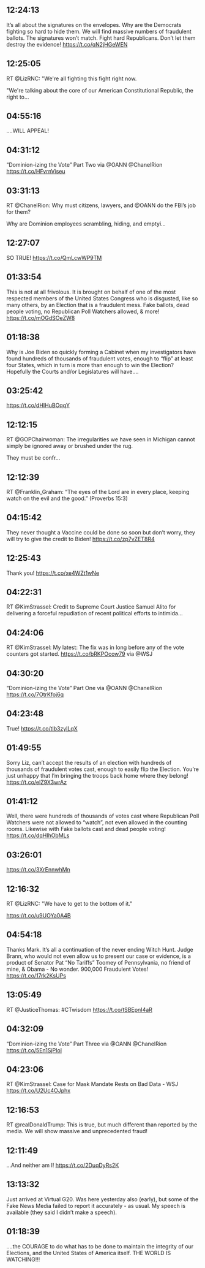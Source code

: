 ## 12:24:13
It’s all about the signatures on the envelopes. Why are the Democrats fighting so hard to hide them. We will find massive numbers of fraudulent ballots. The signatures won’t match. Fight hard Republicans. Don’t let them destroy the evidence! https://t.co/qN2jHGeWEN
## 12:25:05
RT @LizRNC: "We're all fighting this fight right now.

"We're talking about the core of our American Constitutional Republic, the right to…
## 04:55:16
....WILL APPEAL!
## 04:31:12
“Dominion-izing the Vote”
Part Two via @OANN @ChanelRion 
https://t.co/HFvrnViseu
## 03:31:13
RT @ChanelRion: Why must citizens, lawyers, and @OANN do the FBI’s job for them?

Why are Dominion employees scrambling, hiding, and emptyi…
## 12:27:07
SO TRUE! https://t.co/QmLcwWP9TM
## 01:33:54
This is not at all frivolous. It is brought on behalf of one of the most respected members of the United States Congress who is disgusted, like so many others, by an Election that is a fraudulent mess. Fake ballots, dead people voting, no Republican Poll Watchers allowed, &amp; more! https://t.co/mOGdSOeZW8
## 01:18:38
Why is Joe Biden so quickly forming a Cabinet when my investigators have found hundreds of thousands of fraudulent votes, enough to “flip” at least four States, which in turn is more than enough to win the Election? Hopefully the Courts and/or Legislatures will have....
## 03:25:42
https://t.co/dHIHuBOqqY
## 12:12:15
RT @GOPChairwoman: The irregularities we have seen in Michigan cannot simply be ignored away or brushed under the rug. 

They must be confr…
## 12:12:39
RT @Franklin_Graham: “The eyes of the Lord are in every place, keeping watch on the evil and the good.” (Proverbs 15:3)
## 04:15:42
They never thought a Vaccine could be done so soon but don’t worry, they will try to give the credit to Biden! https://t.co/zp7vZET8R4
## 12:25:43
Thank you! https://t.co/xe4WZt1wNe
## 04:22:31
RT @KimStrassel: Credit to Supreme Court Justice Samuel Alito for delivering a forceful repudiation of recent political efforts to intimida…
## 04:24:06
RT @KimStrassel: My latest: The fix was in long before any of the vote counters got started. https://t.co/bRKPOcow79 via @WSJ
## 04:30:20
“Dominion-izing the Vote”
Part One via @OANN @ChanelRion 
https://t.co/7OtrKfoj6q
## 04:23:48
True! https://t.co/tlb3zylLqX
## 01:49:55
Sorry Liz, can’t accept the results of an election with hundreds of thousands of fraudulent votes cast, enough to easily flip the Election. You’re just unhappy that I’m bringing the troops back home where they belong! https://t.co/elZ9X3wrAz
## 01:41:12
Well, there were hundreds of thousands of votes cast where Republican Poll Watchers were not allowed to “watch”, not even allowed in the counting rooms. Likewise with Fake ballots cast and dead people voting! https://t.co/dqHIhObMLs
## 03:26:01
https://t.co/3XrEnnwhMn
## 12:16:32
RT @LizRNC: "We have to get to the bottom of it."

https://t.co/u9UOYa0A4B
## 04:54:18
Thanks Mark. It’s all a continuation of the never ending Witch Hunt. Judge Brann, who would not even allow us to present our case or evidence, is a product of Senator Pat “No Tariffs” Toomey of Pennsylvania, no friend of mine, &amp; Obama - No wonder. 900,000 Fraudulent Votes! https://t.co/17rk2KsUPs
## 13:05:49
RT @JusticeThomas: #CTwisdom https://t.co/tSBEpnI4aR
## 04:32:09
“Dominion-izing the Vote”
Part Three via @OANN @ChanelRion https://t.co/5En1SjPIol
## 04:23:06
RT @KimStrassel: Case for Mask Mandate Rests on Bad Data - WSJ https://t.co/U2Uc4OJphx
## 12:16:53
RT @realDonaldTrump: This is true, but much different than reported by the media. We will show massive and unprecedented fraud!
## 12:11:49
...And neither am I! https://t.co/2DuqDyRs2K
## 13:13:32
Just arrived at Virtual G20. Was here yesterday also (early), but some of the Fake News Media failed to report it accurately - as usual. My speech is available (they said I didn’t make a speech).
## 01:18:39
....the COURAGE to do what has to be done to maintain the integrity of our Elections,  and the United States of America itself. THE WORLD IS WATCHING!!!
